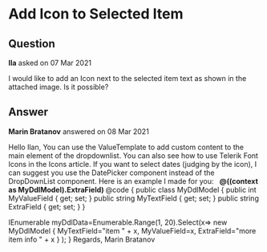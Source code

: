 # Add Icon to Selected Item

## Question

**Ila** asked on 07 Mar 2021

I would like to add an Icon next to the selected item text as shown in the attached image. Is it possible?

## Answer

**Marin Bratanov** answered on 08 Mar 2021

Hello Ilan, You can use the ValueTemplate to add custom content to the main element of the dropdownlist. You can also see how to use Telerik Font Icons in the Icons article. If you want to select dates (judging by the icon), I can suggest you use the DatePicker component instead of the DropDownList component. Here is an example I made for you: <TelerikDropDownList Data="@myDdlData" TextField="MyTextField" ValueField="MyValueField" Value="1"> <ValueTemplate> <TelerikIcon Icon="calendar" /> &nbsp; <strong> @((context as MyDdlModel).ExtraField) </strong> </ValueTemplate> </TelerikDropDownList> @code {
public class MyDdlModel
{
public int MyValueField { get; set; }
public string MyTextField { get; set; }
public string ExtraField { get; set; }
}

IEnumerable <MyDdlModel> myDdlData=Enumerable.Range(1, 20).Select(x=>
new MyDdlModel
{
MyTextField="item " + x,
MyValueField=x,
ExtraField="more item info " + x
}
);
} Regards, Marin Bratanov
